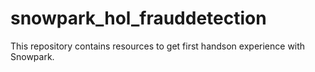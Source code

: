 # snowpark_hol_frauddetection
This repository contains resources to get first handson experience with Snowpark.
